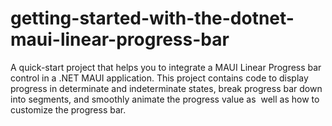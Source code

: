 # getting-started-with-the-dotnet-maui-linear-progress-bar
A quick-start project that helps you to integrate a MAUI Linear Progress bar control in a .NET MAUI application. This project contains code to display progress in determinate and indeterminate states, break progress bar down into segments, and smoothly animate the progress value as  well as how to customize the progress bar.
